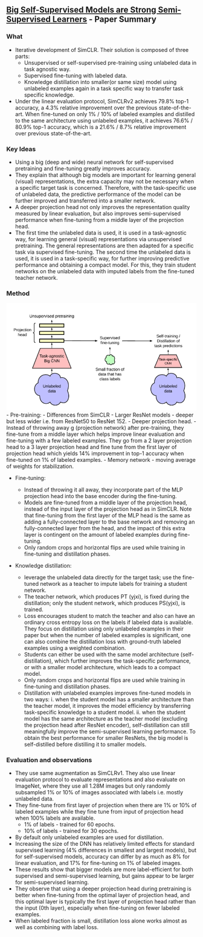 ## [Big Self-Supervised Models are Strong Semi-Supervised Learners](https://arxiv.org/abs/2006.10029) - Paper Summary

### What
- Iterative development of SimCLR. Their solution is composed of three parts:
    - Unsupervised or self-supervised pre-training using unlabeled data in task agnostic way.
    - Supervised fine-tuning with labeled data.
    - Knowledge distillation into smaller(or same size) model using unlabeled examples again in a task specific way to transfer task specific knowledge.
- Under the linear evaluation protocol, SimCLRv2 achieves 79.8% top-1 accuracy, a 4.3% relative improvement over the previous state-of-the-art. When fine-tuned on only 1% / 10% of labeled examples and distilled to the same architecture using unlabeled examples, it achieves 76.6% / 80.9% top-1 accuracy, which is a 21.6% / 8.7% relative improvement over previous state-of-the-art.

### Key Ideas
- Using a big (deep and wide) neural network for self-supervised pretraining and fine-tuning greatly improves accuracy.
- They explain that although big models are important for learning general (visual) representations, the extra capacity may not be necessary when a specific target task is concerned. Therefore, with the task-specific use of unlabeled data, the predictive performance of the model can be further improved and transferred into a smaller network.
- A deeper projection head not only improves the representation quality measured by linear evaluation, but also improves semi-supervised performance when fine-tuning from a middle layer of the projection head.
- The first time the unlabeled data is used, it is used in a task-agnostic way, for learning general (visual) representations via unsupervised pretraining. The general representations are then adapted for a specific task via supervised fine-tuning. The second time the unlabeled data is used, it is used in a task-specific way, for further improving predictive performance and obtaining a compact model. For this, they train student networks on the unlabeled data with imputed labels from the fine-tuned teacher network.

### Method
<img src="paperSummaries/simclrv2.png?raw=true"/>
- Pre-training:
    - Differences from SimCLR
        - Larger ResNet models - deeper but less wider i.e. from ResNet50 to ResNet 152.
        - Deeper projection head. 
        - Instead of throwing away g (projection network) after pre-training, they fine-tune from a middle layer which helps improve linear evaluation and fine-tuning with a few labeled examples. They go from a 2 layer projection head to a 3 layer projection head and fine tune from the first layer of projection head which yields 14% improvement in top-1 accuracy when fine-tuned on 1% of labeled examples.
        - Memory network - moving average of weights for stabilization.

- Fine-tuning:
    - Instead of throwing it all away, they incorporate part of the MLP projection head into the base encoder during the fine-tuning.
    - Models are fine-tuned from a middle layer of the projection head, instead of the input layer of the projection head as in SimCLR. Note that fine-tuning from the first layer of the MLP head is the same as adding a fully-connected layer to the base network and removing an fully-connected layer from the head, and the impact of this extra layer is contingent on the amount of labeled examples during fine-tuning.
    - Only random crops and horizontal flips are used while training in fine-tuning and distillation phases.

- Knowledge distillation:
    - leverage the unlabeled data directly for the target task; use the fine-tuned network as a teacher to impute labels for training a student network.
    - The teacher network, which produces PT (yjxi), is fixed during the distillation; only the student network, which produces PS(yjxi), is trained.
    - Loss encourages student to match the teacher and also can have an ordinary cross entropy loss on the labels if labeled data is available. They focus on distillation using only unlabeled examples in their paper but when the number of labeled examples is significant, one can also combine the distillation loss with ground-truth labeled examples using a weighted combination.
    - Students can either be used with the same model architecture (self-distillation), which further improves the task-specific performance, or with a smaller model architecture, which leads to a compact model.
    - Only random crops and horizontal flips are used while training in fine-tuning and distillation phases.
    - Distillation with unlabeled examples improves fine-tuned models in two ways:
        i. when the student model has a smaller architecture than the teacher model, it improves the model efficiency by transferring task-specific knowledge to a student model.
        ii. when the student model has the same architecture as the teacher model (excluding the projection head after ResNet encoder), self-distillation can still meaningfully improve the semi-supervised learning performance. To obtain the best performance for smaller ResNets, the big model is self-distilled before distilling it to smaller models.

### Evaluation and observations
- They use same augmentation as SimCLRv1. They also use linear evaluation protocol to evaluate representations and also evaluate on ImageNet, where they use all 1.28M images but only randomly subsampled 1% or 10% of images associated with labels i.e. mostly unlabeled data.
- They fine-tune from first layer of projection when there are 1% or 10% of labeled examples while they fine tune from input of projection head when 100% labels are available.
    - 1% of labels - trained for 60 epochs.
    - 10% of labels - trained for 30 epochs.
- By default only unlabeled examples are used for distillation.
- Increasing the size of the DNN has relatively limited effects for standard supervised learning (4% differences in smallest and largest models), but for self-supervised models, accuracy can differ by as much as 8% for linear evaluation, and 17% for fine-tuning on 1% of labeled images. 
- These results show that bigger models are more label-efficient for both supervised and semi-supervised learning, but gains appear to be larger for semi-supervised learning.
- They observe that using a deeper projection head during pretraining is better when fine-tuning from the optimal layer of projection head, and this optimal layer is typically the first layer of projection head rather than the input (0th layer), especially when fine-tuning on fewer labeled examples.
- When labeled fraction is small, distillation loss alone works almost as well as combining with label loss.
